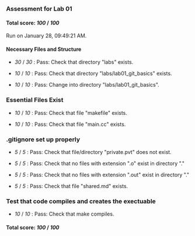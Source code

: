 ### Assessment for Lab 01

#### Total score: _100_ / _100_

Run on January 28, 09:49:21 AM.


#### Necessary Files and Structure

+  _30_ / _30_ : Pass: Check that directory "labs" exists.

+  _10_ / _10_ : Pass: Check that directory "labs/lab01_git_basics" exists.

+  _10_ / _10_ : Pass: Change into directory "labs/lab01_git_basics".


### Essential Files Exist

+  _10_ / _10_ : Pass: Check that file "makefile" exists.

+  _10_ / _10_ : Pass: Check that file "main.cc" exists.


### .gitignore set up properly

+  _5_ / _5_ : Pass: Check that file/directory "private.pvt" does not exist.

+  _5_ / _5_ : Pass: Check that no files with extension ".o" exist in directory "."

+  _5_ / _5_ : Pass: Check that no files with extension ".out" exist in directory "."

+  _5_ / _5_ : Pass: Check that file "shared.md" exists.


### Test that code compiles and creates the exectuable

+  _10_ / _10_ : Pass: Check that make compiles.



#### Total score: _100_ / _100_

